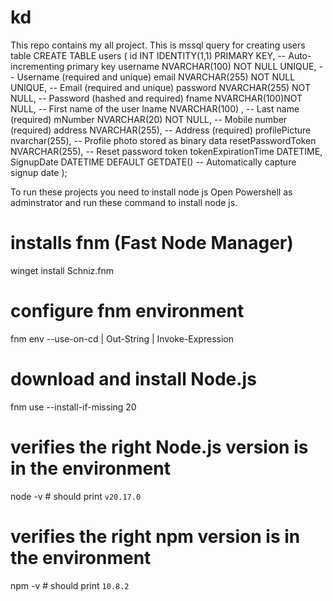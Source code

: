 # kd
This repo contains my all project.
This is mssql query for creating users table 
CREATE TABLE users (
    id INT IDENTITY(1,1) PRIMARY KEY,  -- Auto-incrementing primary key
    username NVARCHAR(100) NOT NULL UNIQUE, -- Username (required and unique)
    email NVARCHAR(255) NOT NULL UNIQUE,   -- Email (required and unique)
    password NVARCHAR(255) NOT NULL,   -- Password (hashed and required)
    fname NVARCHAR(100)NOT NULL,               -- First name of the user
    lname NVARCHAR(100) ,       -- Last name (required)
    mNumber NVARCHAR(20) NOT NULL,    -- Mobile number (required)
    address NVARCHAR(255),        -- Address (required)
	profilePicture nvarchar(255),    -- Profile photo stored as binary data
    resetPasswordToken NVARCHAR(255),                  -- Reset password token
    tokenExpirationTime DATETIME,
    SignupDate DATETIME DEFAULT GETDATE()  -- Automatically capture signup date
);

To  run these projects you need to install node js 
Open Powershell as adminstrator and run these command to install node js.

# installs fnm (Fast Node Manager)
winget install Schniz.fnm
# configure fnm environment
fnm env --use-on-cd | Out-String | Invoke-Expression
# download and install Node.js
fnm use --install-if-missing 20
# verifies the right Node.js version is in the environment
node -v # should print `v20.17.0`
# verifies the right npm version is in the environment
npm -v # should print `10.8.2`